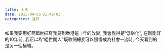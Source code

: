 ```yaml
---
title: 十年
date: 2015-04-06 01:49:03
categories: 社評
---
```


如果我要用好簡單咁描寫我見到香港這十年的改變, 我會覺得是"低俗化", 在剛剛好的10年前, 我正以為"絕世閒人"既歌詞總於可以慢慢成為社會一流時, 今天看到的是另一個極端。